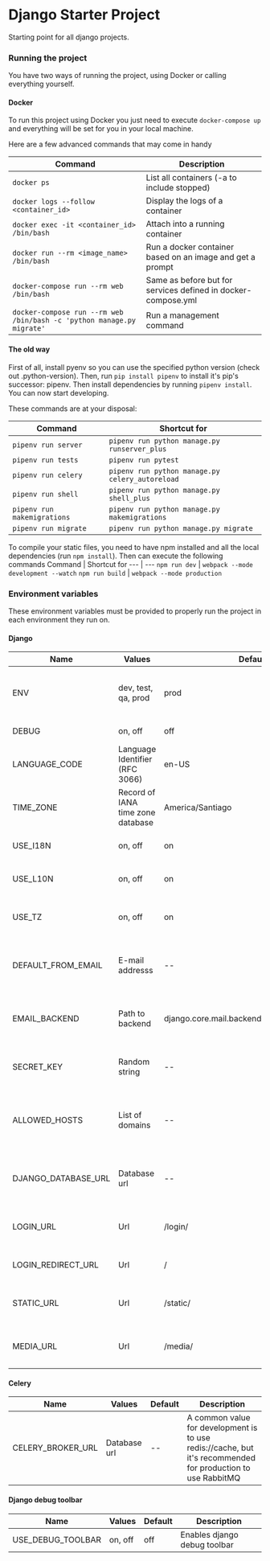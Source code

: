 # Django Starter Project

Starting point for all django projects.

### Running the project
You have two ways of running the project, using Docker or calling everything yourself.

#### Docker
To run this project using Docker you just need to execute `docker-compose up` and everything will be set for you in your local machine.

Here are a few advanced commands that may come in handy

Command | Description
--- | ---
`docker ps` | List all containers (-a to include stopped)
`docker logs --follow <container_id>` | Display the logs of a container
`docker exec -it <container_id> /bin/bash` | Attach into a running container
`docker run --rm <image_name> /bin/bash` | Run a docker container based on an image and get a prompt
`docker-compose run --rm web /bin/bash` | Same as before but for services defined in docker-compose.yml
`docker-compose run --rm web /bin/bash -c 'python manage.py migrate'` | Run a management command

#### The old way
First of all, install pyenv so you can use the specified python version (check out .python-version). Then, run `pip install pipenv` to install it's pip's successor: pipenv. Then install dependencies by running `pipenv install`. You can now start developing.

These commands are at your disposal:

Command | Shortcut for
--- | ---
`pipenv run server` | `pipenv run python manage.py runserver_plus`
`pipenv run tests` | `pipenv run pytest`
`pipenv run celery` | `pipenv run python manage.py celery_autoreload`
`pipenv run shell` | `pipenv run python manage.py shell_plus`
`pipenv run makemigrations` | `pipenv run python manage.py makemigrations`
`pipenv run migrate` | `pipenv run python manage.py migrate`

To compile your static files, you need to have npm installed and all the local dependencies (run `npm install`). Then can execute the following commands
Command | Shortcut for
--- | ---
`npm run dev` | `webpack --mode development --watch`
`npm run build` | `webpack --mode production`

### Environment variables
These environment variables must be provided to properly run the project in each environment they run on.

#### Django
Name | Values | Default | Description
--- | --- | --- | ---
ENV | dev, test, qa, prod | prod | Indicates in which environmet the project is running on
DEBUG | on, off | off | Run server in debug mode
LANGUAGE_CODE | Language Identifier (RFC 3066) | en-US | [List of language codes](http://www.i18nguy.com/unicode/language-identifiers.html)
TIME_ZONE | Record of IANA time zone database | America/Santiago | [List of timezones](https://en.wikipedia.org/wiki/List_of_tz_database_time_zones)
USE_I18N | on, off | on | Enable translation system
USE_L10N | on, off | on | Enable localized formatting
USE_TZ | on, off | on | Enable timezone aware dates in
DEFAULT_FROM_EMAIL | E-mail addresss | -- | Email address from which transactional emails will be sent from
EMAIL_BACKEND | Path to backend | django.core.mail.backends.smtp.EmailBackend | The backend to use for sending emails. [List of backends](https://docs.djangoproject.com/en/2.2/topics/email/#email-backends)
SECRET_KEY | Random string | -- | Used to provide cryptographic signing
ALLOWED_HOSTS | List of domains | -- | Represents the host/domain names that this site can serve.
DJANGO_DATABASE_URL | Database url | -- | Describes the database connection with [a url strucure](https://github.com/joke2k/django-environ).
LOGIN_URL | Url | /login/ | Url to redirect users when login is needed
LOGIN_REDIRECT_URL | Url | / | Url to redirect users after login in
STATIC_URL | Url | /static/ | Url from which static files are served
MEDIA_URL | Url | /media/ | Url from which media files are served

#### Celery
Name | Values | Default | Description
--- | --- | --- | ---
CELERY_BROKER_URL | Database url | -- | A common value for development is to use redis://cache, but it's recommended for production to use RabbitMQ

#### Django debug toolbar
Name | Values | Default | Description
--- | --- | --- | ---
USE_DEBUG_TOOLBAR | on, off | off | Enables django debug toolbar
